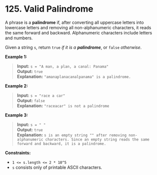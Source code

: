 # 125. Valid Palindrome

A phrase is a **palindrome** if, after converting all uppercase letters into lowercase letters and removing all non-alphanumeric characters, it reads the same forward and backward. Alphanumeric characters include letters and numbers.

Given a string `s`, return `true` *if it is a* ***palindrome***, or `false` *otherwise*.

**Example 1:**
>**Input:** `s = "A man, a plan, a canal: Panama"` \
**Output:** `true` \
**Explanation:** `"amanaplanacanalpanama" is a palindrome.`

**Example 2:**
>**Input:** `s = "race a car"` \
**Output:** `false` \
**Explanation:** `"raceacar" is not a palindrome`

**Example 3:**
>**Input:** `s = " "` \
**Output:** `true` \
**Explanation:** `s is an empty string "" after removing non-alphanumeric characters. Since an empty string reads the same forward and backward, it is a palindrome.`

**Constraints:**

- `1 <= s.length <= 2 * 10^5`
- `s` consists only of printable ASCII characters.
